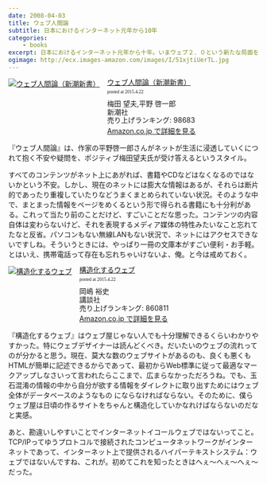 ```yaml
---
date: 2008-04-03
title: ウェブ人間論
subtitle: 日本におけるインターネット元年から10年
categories: 
    - books
excerpt: 日本におけるインターネット元年から十年。いまウェブ２．０という新たな局面を迎え、本当の大変化が始まろうとしている。「ウェブ進化」によって、世の中はどう変わりつつあるのか、そして人間そのものはどう変容していくのか
ogimage: http://ecx.images-amazon.com/images/I/51xjtiUerTL.jpg
---
```


<div class="azlink-box"><div class="azlink-image" style="float:left"><a href="http://www.amazon.co.jp/exec/obidos/ASIN/B0099FKR6O/warikiru-22/" name="azlinklink" target="_blank"><img src="http://ecx.images-amazon.com/images/I/51xjtiUerTL._SL160_.jpg" alt="ウェブ人間論（新潮新書）" style="border:none" /></a></div><div class="azlink-info" style="float:left;margin-left:15px;line-height:120%"><div class="azlink-name" style="margin-bottom:10px;line-height:120%"><a href="http://www.amazon.co.jp/exec/obidos/ASIN/B0099FKR6O/warikiru-22/" name="azlinklink" target="_blank">ウェブ人間論（新潮新書）</a><div class="azlink-powered-date" style="font-size:7pt;margin-top:5px;font-family:verdana;line-height:120%">posted at 2015.4.22</div></div><div class="azlink-detail">梅田 望夫,平野 啓一郎<br />新潮社<br />売り上げランキング: 98683<br /></div><div class="azlink-link" style="margin-top:5px"><a href="http://www.amazon.co.jp/exec/obidos/ASIN/B0099FKR6O/warikiru-22/" target="_blank">Amazon.co.jp で詳細を見る</a></div></div><div class="azlink-footer" style="clear:left"></div></div>

『ウェブ人間論』は、作家の平野啓一郎さんがネットが生活に浸透していくにつれて抱く不安や疑問を、ポジティブ梅田望夫氏が受け答えるというスタイル。

すべてのコンテンツがネット上にあがれば、書籍やCDなどはなくなるのではないかという不安。しかし、現在のネットには膨大な情報はあるが、それらは断片的であったり重複していたりなどうまくまとめられていない状況。そのような中で、まとまった情報をページをめくるという形で得られる書籍にも十分利がある。これって当たり前のことだけど、すごいことだな思った。コンテンツの内容自体は変わらないけど、それを表現するメディア媒体の特性みたいなこと忘れてたなと反省。パソコンもない無線LANもない状況で、ネットにはアクセスできないですしね。そういうときには、やっぱり一冊の文庫本がすごい便利・お手軽。とはいえ、携帯電話って存在も忘れちゃいけないよ、俺。と今は戒めておく。

<div class="azlink-box"><div class="azlink-image" style="float:left"><a href="http://www.amazon.co.jp/exec/obidos/ASIN/4062575779/warikiru-22/" name="azlinklink" target="_blank"><img src="http://ecx.images-amazon.com/images/I/51njTxzm7sL._SL160_.jpg" alt="構造化するウェブ" style="border:none" /></a></div><div class="azlink-info" style="float:left;margin-left:15px;line-height:120%"><div class="azlink-name" style="margin-bottom:10px;line-height:120%"><a href="http://www.amazon.co.jp/exec/obidos/ASIN/4062575779/warikiru-22/" name="azlinklink" target="_blank">構造化するウェブ</a><div class="azlink-powered-date" style="font-size:7pt;margin-top:5px;font-family:verdana;line-height:120%">posted at 2015.4.22</div></div><div class="azlink-detail">岡嶋 裕史<br />講談社<br />売り上げランキング: 860811<br /></div><div class="azlink-link" style="margin-top:5px"><a href="http://www.amazon.co.jp/exec/obidos/ASIN/4062575779/warikiru-22/" target="_blank">Amazon.co.jp で詳細を見る</a></div></div><div class="azlink-footer" style="clear:left"></div></div>

『構造化するウェブ』はウェブ屋じゃない人でも十分理解できるくらいわかりやすかった。特にウェブデザイナーは読んどくべき。だいたいのウェブの流れってのが分かると思う。現在、莫大な数のウェブサイトがあるのも、良くも悪くもHTMLが簡単に記述できるからであって、最初からWeb標準に従って最適なマークアップしなさいって言われたらここまで、広まらなかっただろうね。でも、玉石混淆の情報の中から自分が欲する情報をダイレクトに取り出すためにはウェブ全体がデータベースのようなもの にならなければならない。そのために、僕らウェブ屋は日頃の作るサイトをちゃんと構造化していかなれけばならないのだなと実感。

あと、勘違いしやすいことでインターネットイコールウェブではないってこと。TCP/IPってゆうプロトコルで接続されたコンピュータネットワークがインターネットであって、インターネット上で提供されるハイパーテキストシステム：ウェブではないんですね、これが。初めてこれを知ったときはへぇ〜へぇ〜へぇ〜だった。